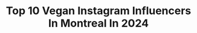 ---
title: Top 10 Vegan Instagram Influencers In Montreal In 2024
description: >-
  Find top vegan Instagram influencers in Montreal in 2024. Most popular hashtags: #montreal #vegan #summer #veganfood.
platform: Instagram
hits: 13
text_top: Discover the best Instagram profiles on inBeat.
text_bottom: Our database aggregates 13 Instagram influencers like this in Montreal, Canada for you to work with.
profiles:
  - username: "ayats94"
    fullname: >-
      A Y A T | آيــات
    bio: >-
      ⠀⠀⠀⠀⠀⠀⠀⠀⠀ | Environmental Scientist ⠀⠀⠀⠀⠀⠀⠀⠀⠀ | 〽️ find me outside 〽️ ⠀⠀⠀⠀⠀⠀⠀⠀⠀ | 25 countries ↟ 22 states ⠀⠀⠀⠀⠀⠀⠀⠀⠀ | Colorado . Alberta . بغداد⁣
    location: "Canada"
    followers: 5374
    engagement: 882
    commentsToLikes: 0.136377
    id: ck15qtiy64kid0i19rcvxn3dw
    verified: false
    hashtags: "#outdoorbella, #wyominglife, #coloradohikes, #coloradoinstagram"
  - username: "christopher_the_pig"
    fullname: >-
      
    bio: >-
      👍🏻شوف الاىىىـ/ـتوري وتفهم كل شي سبحانك ربي ان كنت من الضالمين @instagram @christopher_the_pig
    location: "Canada"
    followers: 103558
    engagement: 273
    commentsToLikes: 0.016314
    id: ck135rz2d2xiy0i19q8sd5mum
    verified: true
    hashtags: "#vegan, #instapig, #fun, #animals"
  - username: "natalielovesbeauty"
    fullname: >-
      ᴡᴡᴡ.ɴᴀᴛᴀʟɪᴇʟᴏᴠᴇꜱʙᴇᴀᴜᴛʏ.ᴄᴏᴍ
    bio: >-
      By @nataliejerebic ✧ skincare nut ✧ plant-based ✧ dog mom ▹ montreal, canada 🇨🇦 ▹ partnerships » natalielovesbeauty@gmail.com ↡ blog • youtube ↡
    location: "Canada"
    followers: 39101
    engagement: 538
    commentsToLikes: 0.051934
    id: cl5j74izx70zq0i2346r8topw
    verified: false
    hashtags: "#kravebeauty, #ad, #kbpartner, #ontheblog"
  - username: "justinpluslauren"
    fullname: >-
      Lauren - Travel Blogger
    bio: >-
      🌍 Full-time travel blogger from Toronto area 📩 justinpluslauren@gmail.com 🌱 OG vegan travel blogger (2009!) 💖 Small towns, coffee, cats
    location: "Canada"
    followers: 62422
    engagement: 157
    commentsToLikes: 0.235201
    id: ck14juou8ma4u0i19hjri8fux
    verified: true
    hashtags: "#summertravel, #visitnovascotia, #grouptravel, #visitbritain"
  - username: "sherbatov"
    fullname: >-
      Eliezer Sherbatov
    bio: >-
      Professional Hockey Player (Mariupol, UA) 🇨🇦From Montreal 🇮🇱Born in Israël 🇷🇺Русский говорящий 🎹Pianist 🌱Vegan lover @sherbatovgym @sherbatovfit
    location: "Canada"
    followers: 26483
    engagement: 342
    commentsToLikes: 0.031349
    id: ck5cgfgqyoqgj0i113j7go62b
    verified: false
    hashtags: "#family, #poland, #father, #fatherdaughter"
  - username: "alexduquettetattoos"
    fullname: >-
      Alex Duquette
    bio: >-
      Co Owner of @taketothegrave Alexduquettetattoos@gmail.com Email Only 🙏🏻 Vegan 🌱
    location: "Canada"
    followers: 29282
    engagement: 233
    commentsToLikes: 0.008374
    id: ckapbk1qk065n0i784wzomky2
    verified: false
    hashtags: "#bluebloodcustomtattoos, #oldlines, #ottawatattoos, #skinart"
  - username: "thatecobitch"
    fullname: >-
      shelby 🌿
    bio: >-
      Low impact low waste 🌿 A modern day hippy on a mission to save mama earth 🌎 I make videos too! ↓↓↓↓↓
    location: "Canada"
    followers: 3637
    engagement: 979
    commentsToLikes: 0.093539
    id: ckaowor119rvr0i784n94cejx
    verified: false
    hashtags: "#reuse, #nature, #gogreen, #sustainablestyle"
  - username: "donny_oberoi"
    fullname: >-
      Donny Ⓥ
    bio: >-
      Third Eye Media 🎬 @thirdeye__studios @mtlive.ca
    location: "Canada"
    followers: 18659
    engagement: 283
    commentsToLikes: 0.142772
    id: ck8sxgp5yhbu00j78ot5vw3qb
    verified: false
    hashtags: "#plantbased, #veganaf, #foodie, #lmao"
  - username: "fernandolandinofficial"
    fullname: >-
      Fernando Landin
    bio: >-
      #Photographer #Fotógrafo #Photographe 📸 DM me for Prints / Rates / Info 📩 Available Worldwide ✈
    location: "Canada"
    followers: 25784
    engagement: 269
    commentsToLikes: 0.038658
    id: ck15pv3kzzrza0i19b2vdvlnu
    verified: false
    hashtags: "#blackandwhitepics, #blackandwhiteforever, #blackandwhiteportrait, #mycalvins"
  - username: "rodneybowers"
    fullname: >-
      Rodney Bowers
    bio: >-
      Sometimes I’m Santa!
    location: "Canada"
    followers: 37428
    engagement: 369
    commentsToLikes: 0.048246
    id: ck5bzokrark0i0i11j9mcne5y
    verified: false
    hashtags: "#bluesteel, #vegan, #braun, #malemodel"
---